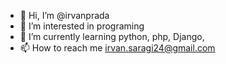 - 👋 Hi, I’m @irvanprada
- 👀 I’m interested in programing
- 🌱 I’m currently learning python, php, Django, 
- 📫 How to reach me irvan.saragi24@gmail.com

<!---
irvanprada/irvanprada is a ✨ special ✨ repository because its `README.md` (this file) appears on your GitHub profile.
You can click the Preview link to take a look at your changes.
--->
